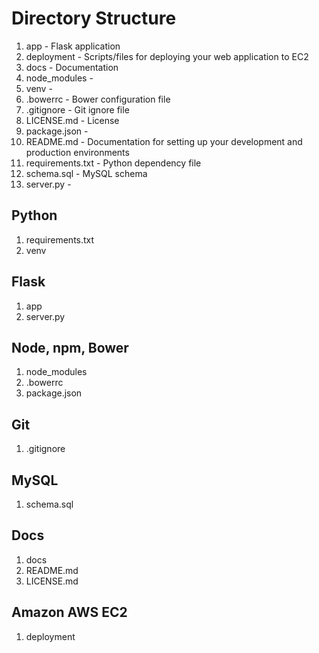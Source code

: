 # Directory Structure
1. app - Flask application
2. deployment - Scripts/files for deploying your web application to EC2
3. docs - Documentation
4. node_modules -
5. venv -
6. .bowerrc - Bower configuration file
7. .gitignore - Git ignore file
8. LICENSE.md - License
9. package.json -
10. README.md - Documentation for setting up your development and production environments
11. requirements.txt - Python dependency file
12. schema.sql - MySQL schema
13. server.py -

## Python
1. requirements.txt
2. venv

## Flask
1. app
2. server.py

## Node, npm, Bower
1. node_modules
2. .bowerrc
3. package.json

## Git
1. .gitignore

## MySQL
1. schema.sql

## Docs
1. docs
2. README.md
3. LICENSE.md

## Amazon AWS EC2
1. deployment
